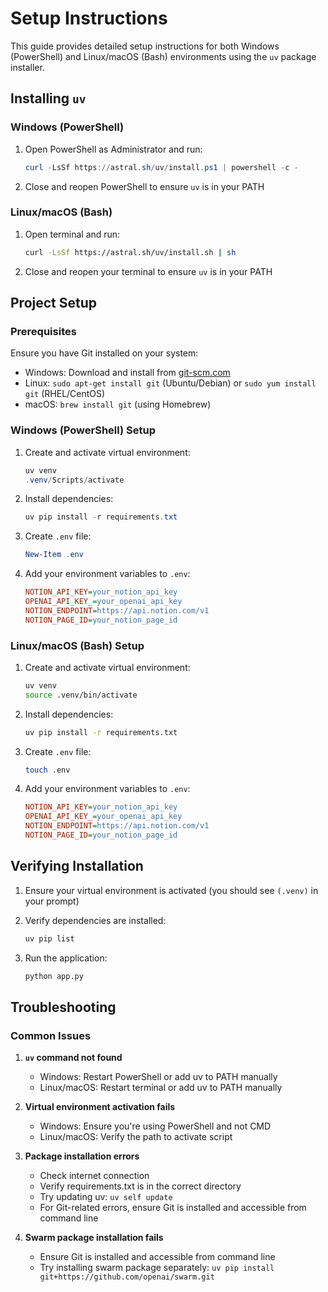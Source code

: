 # Setup Instructions

This guide provides detailed setup instructions for both Windows (PowerShell) and Linux/macOS (Bash) environments using the `uv` package installer.

## Installing `uv`

### Windows (PowerShell)

1. Open PowerShell as Administrator and run:

    ```powershell
    curl -LsSf https://astral.sh/uv/install.ps1 | powershell -c -
    ```

2. Close and reopen PowerShell to ensure `uv` is in your PATH

### Linux/macOS (Bash)

1. Open terminal and run:

    ```bash
    curl -LsSf https://astral.sh/uv/install.sh | sh
    ```

2. Close and reopen your terminal to ensure `uv` is in your PATH

## Project Setup

### Prerequisites

Ensure you have Git installed on your system:

- Windows: Download and install from [git-scm.com](https://git-scm.com/download/win)
- Linux: `sudo apt-get install git` (Ubuntu/Debian) or `sudo yum install git` (RHEL/CentOS)
- macOS: `brew install git` (using Homebrew)

### Windows (PowerShell) Setup

1. Create and activate virtual environment:

    ```powershell
    uv venv
    .venv/Scripts/activate
    ```

2. Install dependencies:

    ```powershell
    uv pip install -r requirements.txt
    ```

3. Create `.env` file:

    ```powershell
    New-Item .env
    ```

4. Add your environment variables to `.env`:

    ```ini
    NOTION_API_KEY=your_notion_api_key
    OPENAI_API_KEY_=your_openai_api_key
    NOTION_ENDPOINT=https://api.notion.com/v1
    NOTION_PAGE_ID=your_notion_page_id
    ```

### Linux/macOS (Bash) Setup

1. Create and activate virtual environment:

    ```bash
    uv venv
    source .venv/bin/activate
    ```

2. Install dependencies:

    ```bash
    uv pip install -r requirements.txt
    ```

3. Create `.env` file:

    ```bash
    touch .env
    ```

4. Add your environment variables to `.env`:

    ```ini
    NOTION_API_KEY=your_notion_api_key
    OPENAI_API_KEY_=your_openai_api_key
    NOTION_ENDPOINT=https://api.notion.com/v1
    NOTION_PAGE_ID=your_notion_page_id
    ```

## Verifying Installation

1. Ensure your virtual environment is activated (you should see `(.venv)` in your prompt)

2. Verify dependencies are installed:

    ```bash
    uv pip list
    ```

3. Run the application:

    ```bash
    python app.py
    ```

## Troubleshooting

### Common Issues

1. **`uv` command not found**
   - Windows: Restart PowerShell or add uv to PATH manually
   - Linux/macOS: Restart terminal or add uv to PATH manually

2. **Virtual environment activation fails**
   - Windows: Ensure you're using PowerShell and not CMD
   - Linux/macOS: Verify the path to activate script

3. **Package installation errors**
   - Check internet connection
   - Verify requirements.txt is in the correct directory
   - Try updating uv: `uv self update`
   - For Git-related errors, ensure Git is installed and accessible from command line

4. **Swarm package installation fails**
   - Ensure Git is installed and accessible from command line
   - Try installing swarm package separately: `uv pip install git+https://github.com/openai/swarm.git`
